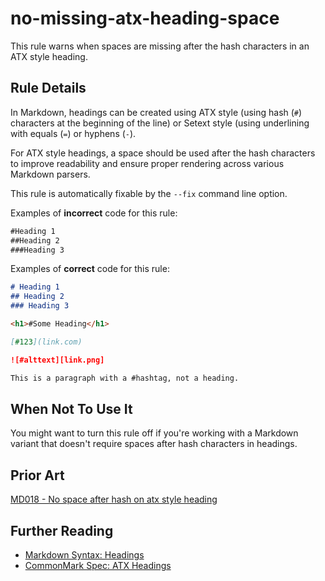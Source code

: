 # no-missing-atx-heading-space

This rule warns when spaces are missing after the hash characters in an ATX style heading.

## Rule Details

In Markdown, headings can be created using ATX style (using hash (`#`) characters at the beginning of the line) or Setext style (using underlining with equals (`=`) or hyphens (`-`).

For ATX style headings, a space should be used after the hash characters to improve readability and ensure proper rendering across various Markdown parsers.

This rule is automatically fixable by the `--fix` command line option.

Examples of **incorrect** code for this rule:

```md
#Heading 1
##Heading 2
###Heading 3
```

Examples of **correct** code for this rule:

```md
# Heading 1
## Heading 2
### Heading 3

<h1>#Some Heading</h1>

[#123](link.com)

![#alttext][link.png]

This is a paragraph with a #hashtag, not a heading.

```

## When Not To Use It

You might want to turn this rule off if you're working with a Markdown variant that doesn't require spaces after hash characters in headings.

## Prior Art

[MD018 - No space after hash on atx style heading](https://github.com/DavidAnson/markdownlint/blob/main/doc/md018.md)

## Further Reading

- [Markdown Syntax: Headings](https://daringfireball.net/projects/markdown/syntax#header)
- [CommonMark Spec: ATX Headings](https://spec.commonmark.org/0.30/#atx-headings) 